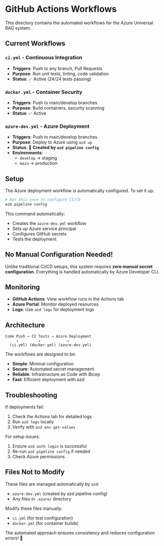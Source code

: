 # GitHub Actions Workflows

This directory contains the automated workflows for the Azure Universal RAG system.

## Current Workflows

### `ci.yml` - Continuous Integration
- **Triggers**: Push to any branch, Pull Requests
- **Purpose**: Run unit tests, linting, code validation
- **Status**: ✅ Active (24/24 tests passing)

### `docker.yml` - Container Security
- **Triggers**: Push to main/develop branches  
- **Purpose**: Build containers, security scanning
- **Status**: ✅ Active

### `azure-dev.yml` - Azure Deployment
- **Triggers**: Push to main/develop branches
- **Purpose**: Deploy to Azure using `azd up`
- **Status**: 🔧 **Created by `azd pipeline config`**
- **Environments**: 
  - `develop` → staging
  - `main` → production

## Setup

The Azure deployment workflow is automatically configured. To set it up:

```bash
# Run this once to configure CI/CD
azd pipeline config
```

This command automatically:
- Creates the `azure-dev.yml` workflow
- Sets up Azure service principal
- Configures GitHub secrets
- Tests the deployment

## No Manual Configuration Needed!

Unlike traditional CI/CD setups, this system requires **zero manual secret configuration**. Everything is handled automatically by Azure Developer CLI.

## Monitoring

- **GitHub Actions**: View workflow runs in the Actions tab
- **Azure Portal**: Monitor deployed resources
- **Logs**: Use `azd logs` for deployment logs

## Architecture

```
Code Push → CI Tests → Azure Deployment
     ↓         ↓            ↓
  (ci.yml) (docker.yml) (azure-dev.yml)
```

The workflows are designed to be:
- **Simple**: Minimal configuration
- **Secure**: Automated secret management  
- **Reliable**: Infrastructure as Code with Bicep
- **Fast**: Efficient deployment with azd

## Troubleshooting

If deployments fail:
1. Check the Actions tab for detailed logs
2. Run `azd logs` locally
3. Verify with `azd env get-values`

For setup issues:
1. Ensure `azd auth login` is successful
2. Re-run `azd pipeline config` if needed
3. Check Azure permissions

## Files Not to Modify

These files are managed automatically by `azd`:
- `azure-dev.yml` (created by azd pipeline config)
- Any files in `.azure/` directory

Modify these files manually:
- `ci.yml` (for test configuration)
- `docker.yml` (for container builds)

The automated approach ensures consistency and reduces configuration errors! 🚀